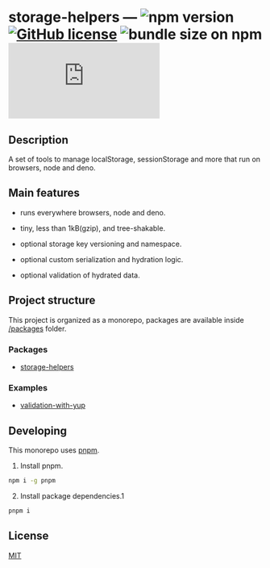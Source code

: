 # storage-helpers &mdash; ![npm version](https://img.shields.io/npm/v/storage-helpers) [![GitHub license](https://img.shields.io/badge/license-MIT-blue.svg)](https://github.com/FaberVitale/storage-helpers/blob/main/LICENSE) ![bundle size on npm](https://img.shields.io/bundlephobia/minzip/storage-helpers) [![type-coverage](https://img.shields.io/badge/dynamic/json.svg?label=type-coverage&prefix=%E2%89%A5&suffix=%&query=$.typeCoverage.atLeast&uri=https%3A%2F%2Fraw.githubusercontent.com%2FFaberVitale%2Fstorage-helpers%2Fmain%2Fpackages%2Fstorage-helpers%2Fpackage.json)](https://github.com/FaberVitale/storage-helpers)

## Description

A set of tools to manage localStorage, sessionStorage and more that run on browsers, node and deno.

## Main features

* runs everywhere browsers, node and deno.

* tiny, less than 1kB(gzip), and tree-shakable.

* optional storage key versioning and namespace.

* optional custom serialization and hydration logic.

* optional validation of hydrated data.


## Project structure

This project is organized as a monorepo, packages are available inside [/packages](/packages) folder.

### Packages

* [storage-helpers](/packages/storage-helpers/README.md)

### Examples

* [validation-with-yup](/examples/validation-with-yup/README.md)


## Developing

This monorepo uses [pnpm](https://pnpm.js.org/en/).


1. Install pnpm.

```bash
npm i -g pnpm
```

2. Install package dependencies.1


```bash
pnpm i
```

## License

[MIT](/License)